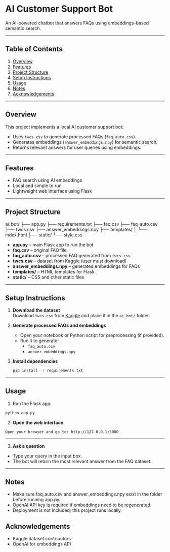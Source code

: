 # AI Customer Support Bot

An AI-powered chatbot that answers FAQs using embeddings-based semantic search.

---

## Table of Contents

1. [Overview](#overview)  
2. [Features](#features)  
3. [Project Structure](#project-structure)  
4. [Setup Instructions](#setup-instructions)  
5. [Usage](#usage)  
6. [Notes](#notes)  
7. [Acknowledgements](#acknowledgements)  

---

## Overview

This project implements a local AI customer support bot:

- Uses `twcs.csv` to generate processed FAQs (`faq_auto.csv`).  
- Generates embeddings (`answer_embeddings.npy`) for semantic search.  
- Returns relevant answers for user queries using embeddings.  

---

## Features

- FAQ search using AI embeddings  
- Local and simple to run  
- Lightweight web interface using Flask  

---

## Project Structure

ai_bot/
├── app.py
├── requirements.txt
├── faq.csv
├── faq_auto.csv
├── twcs.csv
├── answer_embeddings.npy
├── templates/
│ └── index.html
├── static/
  └── style.css

- **app.py** – main Flask app to run the bot  
- **faq.csv** – original FAQ file  
- **faq_auto.csv** – processed FAQ generated from `twcs.csv`  
- **twcs.csv** – dataset from Kaggle (user must download)  
- **answer_embeddings.npy** – generated embeddings for FAQs  
- **templates/** – HTML templates for Flask  
- **static/** – CSS and other static files  

---

## Setup Instructions

1. **Download the dataset**  
   Download `twcs.csv` from [Kaggle](https://www.kaggle.com/datasets/thoughtvector/customer-support-on-twitter/data) and place it in the `ai_bot/` folder.  

2. **Generate processed FAQs and embeddings**  
   - Open your notebook or Python script for preprocessing (if provided).  
   - Run it to generate:  
     - `faq_auto.csv`  
     - `answer_embeddings.npy`  

3. **Install dependencies**  
   ```bash
   pip install -r requirements.txt

---

## Usage

1. Run the Flask app:

```bash
python app.py
```
2. **Open the web interface**  

```text
Open your browser and go to: http://127.0.0.1:5000
```

---

3. **Ask a question**

- Type your query in the input box.
- The bot will return the most relevant answer from the FAQ dataset.

---

## Notes

- Make sure faq_auto.csv and answer_embeddings.npy exist in the folder before running app.py.
- OpenAI API key is required if embeddings need to be regenerated.
- Deployment is not included; this project runs locally.

## Acknowledgements

- Kaggle dataset contributors
- OpenAI for embeddings API